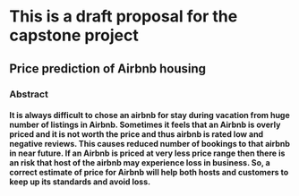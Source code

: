 # This is a draft proposal for the capstone project

## Price prediction of Airbnb housing

### Abstract

#### It is always difficult to chose an airbnb for stay during vacation from huge number of listings in Airbnb. Sometimes it feels that an Airbnb is overly priced and it is not worth the price and thus airbnb is rated low and negative reviews. This causes reduced number of bookings to that airbnb in near future. If an Airbnb is priced at very less price range then there is an risk that host of the airbnb may experience loss in business. So, a correct estimate of price for Airbnb will help both hosts and customers to keep up its standards and avoid loss.

